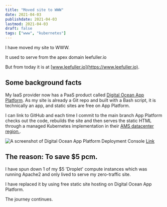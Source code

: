 ```yaml
---
title: "Moved site to WWW"
date: 2021-04-03
publishdate: 2021-04-03
lastmod: 2021-04-03
draft: false
tags: ["www", "kubernetes"]
---
```


I have moved my site to WWW.

It used to serve from the apex domain leefuller.io

But from today it is at [www.leefuller.io](https://www.leefuller.io).

## Some background facts

My IaaS provider now has a PaaS product called [Digital Ocean App Platform](https://www.digitalocean.com/products/app-platform/). As my site is already a Git repo and built with a Bash script, it is technically an app, and static sites are free on App Platform.

I can link to GitHub and each time I commit to the main branch App Platform checks out the code, rebuilds the site and then serves the static HTML through a managed Kubernetes implementation in their [AMS datacenter region.](https://docs.digitalocean.com/products/platform/availability-matrix/#app-platform-availability).

![A screenshot of Digital Ocean App Platform Deployment Console](/asset/img/moved-site-to-www.png)
[Link](https://www2.leefuller.io/asset/img/moved-site-to-www.png)

## The reason: To save $5 pcm.

I have spun down 1 of my $5 'Droplet' compute instances which was running Apache2 and only lived to serve my zero-traffic site.

I have replaced it by using free static site hosting on Digital Ocean App Platform.

The journey continues.